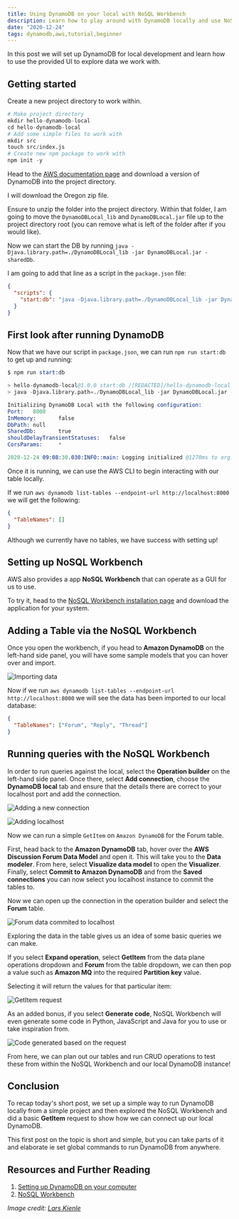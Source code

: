 ```yaml
---
title: Using DynamoDB on your local with NoSQL Workbench
description: Learn how to play around with DynamoDB locally and use NoSQL Workbench to plan out your work
date: "2020-12-24"
tags: dynamodb,aws,tutorial,beginner
---
```


In this post we will set up DynamoDB for local development and learn how to use the provided UI to explore data we work with.

<Ad />

## Getting started

Create a new project directory to work within.

```s
# Make project directory
mkdir hello-dynamodb-local
cd hello-dynamodb-local
# Add some simple files to work with
mkdir src
touch src/index.js
# Create new npm package to work with
npm init -y
```

Head to the [AWS documentation page](https://docs.aws.amazon.com/amazondynamodb/latest/developerguide/DynamoDBLocal.DownloadingAndRunning.html) and download a version of DynamoDB into the project directory.

I will download the Oregon zip file.

Ensure to unzip the folder into the project directory. Within that folder, I am going to move the `DynamoDBLocal_lib` and `DynamoDBLocal.jar` file up to the project directory root (you can remove what is left of the folder after if you would like).

Now we can start the DB by running `java -Djava.library.path=./DynamoDBLocal_lib -jar DynamoDBLocal.jar -sharedDb`.

I am going to add that line as a script in the `package.json` file:

```json
{
  "scripts": {
    "start:db": "java -Djava.library.path=./DynamoDBLocal_lib -jar DynamoDBLocal.jar -sharedDb"
  }
}
```

<Ad />

## First look after running DynamoDB

Now that we have our script in `package.json`, we can run `npm run start:db` to get up and running:

```s
$ npm run start:db

> hello-dynamodb-local@1.0.0 start:db /[REDACTED]/hello-dynamodb-local
> java -Djava.library.path=./DynamoDBLocal_lib -jar DynamoDBLocal.jar -sharedDb

Initializing DynamoDB Local with the following configuration:
Port:   8000
InMemory:       false
DbPath: null
SharedDb:       true
shouldDelayTransientStatuses:   false
CorsParams:     *

2020-12-24 09:08:30.030:INFO::main: Logging initialized @1270ms to org.eclipse.jetty.util.log.StdErrLog
```

Once it is running, we can use the AWS CLI to begin interacting with our table locally.

If we run `aws dynamodb list-tables --endpoint-url http://localhost:8000` we will get the following:

```json
{
  "TableNames": []
}
```

Although we currently have no tables, we have success with setting up!

<Ad />

## Setting up NoSQL Workbench

AWS also provides a app **NoSQL Workbench** that can operate as a GUI for us to use.

To try it, head to the [NoSQL Workbench installation page](https://docs.aws.amazon.com/amazondynamodb/latest/developerguide/workbench.html) and download the application for your system.

<Ad />

## Adding a Table via the NoSQL Workbench

Once you open the workbench, if you head to **Amazon DynamoDB** on the left-hand side panel, you will have some sample models that you can hover over and import.

![Importing data](../assets/2021-01-11-1-importing-data.png)

Now if we run `aws dynamodb list-tables --endpoint-url http://localhost:8000` we will see the data has been imported to our local database:

```json
{
  "TableNames": ["Forum", "Reply", "Thread"]
}
```

<Ad />

## Running queries with the NoSQL Workbench

In order to run queries against the local, select the **Operation builder** on the left-hand side panel. Once there, select **Add connection**, choose the **DynamoDB local** tab and ensure that the details there are correct to your localhost port and add the connection.

![Adding a new connection](../assets/2021-01-11-2-add-new-connection.png)

![Adding localhost](../assets/2021-01-11-3-adding-localhost.png)

Now we can run a simple `GetItem` on `Amazon DynamoDB` for the Forum table.

First, head back to the **Amazon DynamoDB** tab, hover over the **AWS Discussion Forum Data Model** and open it. This will take you to the **Data modeler**. From here, select **Visualize data model** to open the **Visualizer**. Finally, select **Commit to Amazon DynamoDB** and from the **Saved connections** you can now select you localhost instance to commit the tables to.

Now we can open up the connection in the operation builder and select the **Forum** table.

![Forum data commited to localhost](../assets/2021-01-11-4-exploring-data.png)

Exploring the data in the table gives us an idea of some basic queries we can make.

If you select **Expand operation**, select **GetItem** from the data plane operations dropdown and **Forum** from the table dropdown, we can then pop a value such as **Amazon MQ** into the required **Partition key** value.

Selecting it will return the values for that particular item:

![GetItem request](../assets/2021-01-11-5-get-item.png)

As an added bonus, if you select **Generate code**, NoSQL Workbench will even generate some code in Python, JavaScript and Java for you to use or take inspiration from.

![Code generated based on the request](../assets/2021-01-11-6-generated-code.png)

From here, we can plan out our tables and run CRUD operations to test these from within the NoSQL Workbench and our local DynamoDB instance!

<Ad />

## Conclusion

To recap today's short post, we set up a simple way to run DynamoDB locally from a simple project and then explored the NoSQL Workbench and did a basic **GetItem** request to show how we can connect up our local DynamoDB.

This first post on the topic is short and simple, but you can take parts of it and elaborate ie set global commands to run DynamoDB from anywhere.

<Ad />

## Resources and Further Reading

1. [Setting up DynamoDB on your computer](https://docs.aws.amazon.com/amazondynamodb/latest/developerguide/DynamoDBLocal.DownloadingAndRunning.html)
2. [NoSQL Workbench](https://docs.aws.amazon.com/amazondynamodb/latest/developerguide/workbench.html)

_Image credit: [Lars Kienle](https://unsplash.com/@larskienle)_
